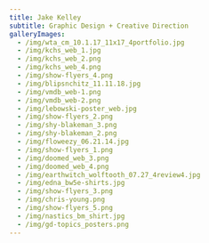 ```yaml
---
title: Jake Kelley
subtitle: Graphic Design + Creative Direction
galleryImages:
  - /img/wta_cm_10.1.17_11x17_4portfolio.jpg
  - /img/kchs_web_1.jpg
  - /img/kchs_web_2.png
  - /img/kchs_web_4.png
  - /img/show-flyers_4.png
  - /img/blipsnchitz_11.11.18.jpg
  - /img/vmdb_web-1.png
  - /img/vmdb_web-2.png
  - /img/lebowski-poster_web.jpg
  - /img/show-flyers_2.png
  - /img/shy-blakeman_3.png
  - /img/shy-blakeman_2.png
  - /img/floweezy_06.21.14.jpg
  - /img/show-flyers_1.png
  - /img/doomed_web_3.png
  - /img/doomed_web_4.png
  - /img/earthwitch_wolftooth_07.27_4review4.jpg
  - /img/edna_bw5e-shirts.jpg
  - /img/show-flyers_3.png
  - /img/chris-young.png
  - /img/show-flyers_5.png
  - /img/nastics_bm_shirt.jpg
  - /img/gd-topics_posters.png
---
```



